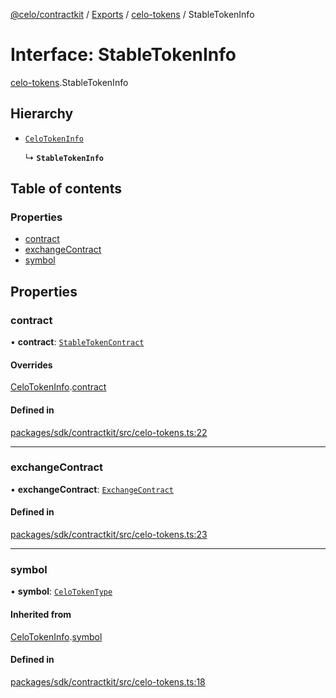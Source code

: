 [@celo/contractkit](../README.md) / [Exports](../modules.md) / [celo-tokens](../modules/celo_tokens.md) / StableTokenInfo

# Interface: StableTokenInfo

[celo-tokens](../modules/celo_tokens.md).StableTokenInfo

## Hierarchy

- [`CeloTokenInfo`](celo_tokens.CeloTokenInfo.md)

  ↳ **`StableTokenInfo`**

## Table of contents

### Properties

- [contract](celo_tokens.StableTokenInfo.md#contract)
- [exchangeContract](celo_tokens.StableTokenInfo.md#exchangecontract)
- [symbol](celo_tokens.StableTokenInfo.md#symbol)

## Properties

### contract

• **contract**: [`StableTokenContract`](../modules/base.md#stabletokencontract)

#### Overrides

[CeloTokenInfo](celo_tokens.CeloTokenInfo.md).[contract](celo_tokens.CeloTokenInfo.md#contract)

#### Defined in

[packages/sdk/contractkit/src/celo-tokens.ts:22](https://github.com/celo-org/developer-tooling/blob/master/packages/sdk/contractkit/src/celo-tokens.ts#L22)

___

### exchangeContract

• **exchangeContract**: [`ExchangeContract`](../modules/base.md#exchangecontract)

#### Defined in

[packages/sdk/contractkit/src/celo-tokens.ts:23](https://github.com/celo-org/developer-tooling/blob/master/packages/sdk/contractkit/src/celo-tokens.ts#L23)

___

### symbol

• **symbol**: [`CeloTokenType`](../modules/celo_tokens.md#celotokentype)

#### Inherited from

[CeloTokenInfo](celo_tokens.CeloTokenInfo.md).[symbol](celo_tokens.CeloTokenInfo.md#symbol)

#### Defined in

[packages/sdk/contractkit/src/celo-tokens.ts:18](https://github.com/celo-org/developer-tooling/blob/master/packages/sdk/contractkit/src/celo-tokens.ts#L18)
